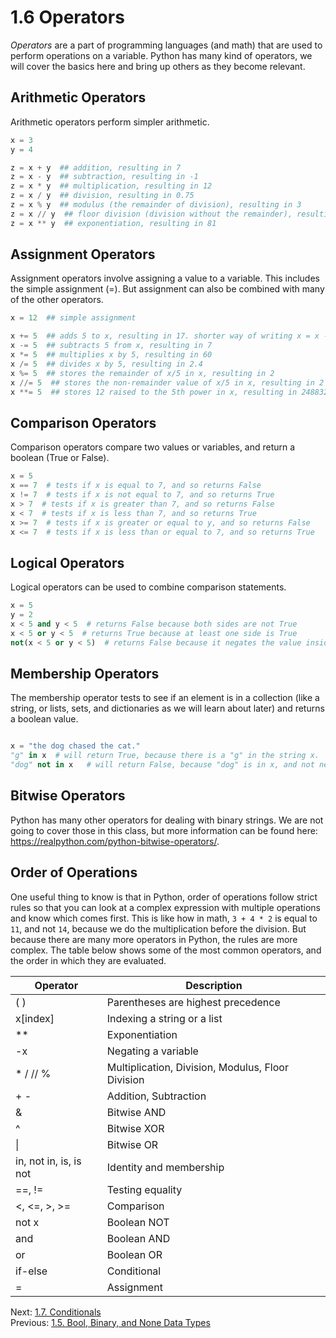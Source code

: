 # 1.6 Operators

_Operators_ are a part of programming languages (and math) that are used to perform operations on a variable. Python has
many kind of operators, we will cover the basics here and bring up others as they become relevant.

## Arithmetic Operators

Arithmetic operators perform simpler arithmetic.

```python
x = 3
y = 4

z = x + y  ## addition, resulting in 7
z = x - y  ## subtraction, resulting in -1
z = x * y  ## multiplication, resulting in 12
z = x / y  ## division, resulting in 0.75
z = x % y  ## modulus (the remainder of division), resulting in 3
z = x // y  ## floor division (division without the remainder), resulting in 0
z = x ** y  ## exponentiation, resulting in 81
```

## Assignment Operators

Assignment operators involve assigning a value to a variable. This includes the simple assignment (=). But assignment
can also be combined with many of the other operators.

```python
x = 12  ## simple assignment

x += 5  ## adds 5 to x, resulting in 17. shorter way of writing x = x - 4
x -= 5  ## subtracts 5 from x, resulting in 7
x *= 5  ## multiplies x by 5, resulting in 60
x /= 5  ## divides x by 5, resulting in 2.4
x %= 5  ## stores the remainder of x/5 in x, resulting in 2
x //= 5  ## stores the non-remainder value of x/5 in x, resulting in 2
x **= 5  ## stores 12 raised to the 5th power in x, resulting in 248832
```

## Comparison Operators

Comparison operators compare two values or variables, and return a boolean (True or False).

```python
x = 5
x == 7  # tests if x is equal to 7, and so returns False
x != 7  # tests if x is not equal to 7, and so returns True
x > 7  # tests if x is greater than 7, and so returns False
x < 7  # tests if x is less than 7, and so returns True
x >= 7  # tests if x is greater or equal to y, and so returns False
x <= 7  # tests if x is less than or equal to 7, and so returns True
```

## Logical Operators

Logical operators can be used to combine comparison statements.

```python
x = 5
y = 2
x < 5 and y < 5  # returns False because both sides are not True
x < 5 or y < 5  # returns True because at least one side is True
not(x < 5 or y < 5)  # returns False because it negates the value inside
```

## Membership Operators

The membership operator tests to see if an element is in a collection (like a string, or lists, sets, and dictionaries
as we will learn about later) and returns a boolean value.

```python

x = "the dog chased the cat."
"g" in x  # will return True, because there is a "g" in the string x.
"dog" not in x   # will return False, because "dog" is in x, and not negates
```

## Bitwise Operators

Python has many other operators for dealing with binary strings. We are not going to cover those in this class, but more
information can be found here: https://realpython.com/python-bitwise-operators/.

## Order of Operations

One useful thing to know is that in Python, order of operations follow strict rules so that you can look at a complex
expression with multiple operations and know which comes first. This is like how in math, `3 + 4 * 2` is equal to `11`,
and not `14`, because we do the multiplication before the division. But because there are many more operators in Python,
the rules are more complex. The table below shows some of the most common operators, and the order in which they are
evaluated.

| Operator               | Description                                       |
| ---------------------- | ------------------------------------------------- |
| ( )                    | Parentheses are highest precedence                |
| x\[index\]             | Indexing a string or a list                       |
| \*\*                   | Exponentiation                                    |
| -x                     | Negating a variable                               |
| \* / // %              | Multiplication, Division, Modulus, Floor Division |
| + -                    | Addition, Subtraction                             |
| &                      | Bitwise AND                                       |
| ^                      | Bitwise XOR                                       |
| \|                     | Bitwise OR                                        |
| in, not in, is, is not | Identity and membership                           |
| \=\=, \!\=             | Testing equality                                  |
| <, <=, >, >=           | Comparison                                        |
| not x                  | Boolean NOT                                       |
| and                    | Boolean AND                                       |
| or                     | Boolean OR                                        |
| if-else                | Conditional                                       |
| \=                     | Assignment                                        |

Next: [1.7. Conditionals](1.7.%20Conditionals.md)<br>
Previous: [1.5. Bool, Binary, and None Data Types](1.5.%20Bool,%20Binary,%20and%20None%20Data%20Types.md)
